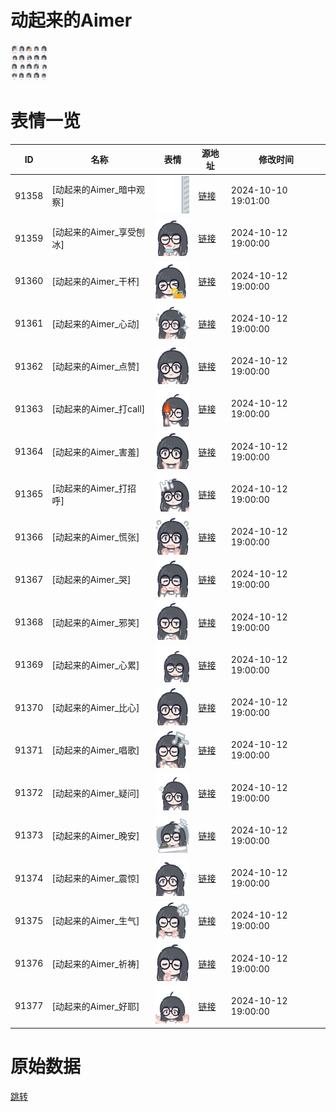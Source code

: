# 动起来的Aimer

<img src="./cover.png" height="60" alt="cover" />

# 表情一览

|ID|名称|表情|源地址|修改时间|
|----|----|----|----|----|
|91358|[动起来的Aimer_暗中观察]|<img src="./pic/091358_%5B动起来的Aimer_暗中观察%5D.gif" height="60" alt="暗中观察"/>|[链接](https://i0.hdslb.com/bfs/garb/557f316caed323c9cc31886ca0ad7763ea347741.gif)|2024-10-10 19:01:00|
|91359|[动起来的Aimer_享受刨冰]|<img src="./pic/091359_%5B动起来的Aimer_享受刨冰%5D.gif" height="60" alt="享受刨冰"/>|[链接](https://i0.hdslb.com/bfs/garb/01480241b802893d6ff0403608c1c3a70737e413.gif)|2024-10-12 19:00:00|
|91360|[动起来的Aimer_干杯]|<img src="./pic/091360_%5B动起来的Aimer_干杯%5D.gif" height="60" alt="干杯"/>|[链接](https://i0.hdslb.com/bfs/garb/816e2ad51f900e09c8fc03f7237c4e0cc7ef1db3.gif)|2024-10-12 19:00:00|
|91361|[动起来的Aimer_心动]|<img src="./pic/091361_%5B动起来的Aimer_心动%5D.gif" height="60" alt="心动"/>|[链接](https://i0.hdslb.com/bfs/garb/94d1b1d79f1f2173d61acd25962d0b41655736c3.gif)|2024-10-12 19:00:00|
|91362|[动起来的Aimer_点赞]|<img src="./pic/091362_%5B动起来的Aimer_点赞%5D.gif" height="60" alt="点赞"/>|[链接](https://i0.hdslb.com/bfs/garb/f0dca92600003966cea1c289aa254e917ea92ca3.gif)|2024-10-12 19:00:00|
|91363|[动起来的Aimer_打call]|<img src="./pic/091363_%5B动起来的Aimer_打call%5D.gif" height="60" alt="打call"/>|[链接](https://i0.hdslb.com/bfs/garb/19c891334c858dc509a226abe2ea40360d7b772a.gif)|2024-10-12 19:00:00|
|91364|[动起来的Aimer_害羞]|<img src="./pic/091364_%5B动起来的Aimer_害羞%5D.gif" height="60" alt="害羞"/>|[链接](https://i0.hdslb.com/bfs/garb/c6a23a64aa4120858c407022df28c0220c88f09e.gif)|2024-10-12 19:00:00|
|91365|[动起来的Aimer_打招呼]|<img src="./pic/091365_%5B动起来的Aimer_打招呼%5D.gif" height="60" alt="打招呼"/>|[链接](https://i0.hdslb.com/bfs/garb/5efdbaa93daa6819f1c88be9df8ab492f8546a65.gif)|2024-10-12 19:00:00|
|91366|[动起来的Aimer_慌张]|<img src="./pic/091366_%5B动起来的Aimer_慌张%5D.gif" height="60" alt="慌张"/>|[链接](https://i0.hdslb.com/bfs/garb/55c1f3fbd27ba54b5e3c79433eb98a0663dfa564.gif)|2024-10-12 19:00:00|
|91367|[动起来的Aimer_哭]|<img src="./pic/091367_%5B动起来的Aimer_哭%5D.gif" height="60" alt="哭"/>|[链接](https://i0.hdslb.com/bfs/garb/170726fea2ece68148ea39578d4b073da258c5a4.gif)|2024-10-12 19:00:00|
|91368|[动起来的Aimer_邪笑]|<img src="./pic/091368_%5B动起来的Aimer_邪笑%5D.gif" height="60" alt="邪笑"/>|[链接](https://i0.hdslb.com/bfs/garb/579da492ff447f535a79c8b238ec68bb9bdb228c.gif)|2024-10-12 19:00:00|
|91369|[动起来的Aimer_心累]|<img src="./pic/091369_%5B动起来的Aimer_心累%5D.gif" height="60" alt="心累"/>|[链接](https://i0.hdslb.com/bfs/garb/6f5bf9efa555a73e10038084c6d65c4546a11962.gif)|2024-10-12 19:00:00|
|91370|[动起来的Aimer_比心]|<img src="./pic/091370_%5B动起来的Aimer_比心%5D.gif" height="60" alt="比心"/>|[链接](https://i0.hdslb.com/bfs/garb/ad1a4e52253e14372d799e61a3a56b2a2b048876.gif)|2024-10-12 19:00:00|
|91371|[动起来的Aimer_唱歌]|<img src="./pic/091371_%5B动起来的Aimer_唱歌%5D.gif" height="60" alt="唱歌"/>|[链接](https://i0.hdslb.com/bfs/garb/a9fa8a716edd9706faa71304a7a4afb929e0b84f.gif)|2024-10-12 19:00:00|
|91372|[动起来的Aimer_疑问]|<img src="./pic/091372_%5B动起来的Aimer_疑问%5D.gif" height="60" alt="疑问"/>|[链接](https://i0.hdslb.com/bfs/garb/0683badf2f1cc7efa18c7c396f562175bb330936.gif)|2024-10-12 19:00:00|
|91373|[动起来的Aimer_晚安]|<img src="./pic/091373_%5B动起来的Aimer_晚安%5D.gif" height="60" alt="晚安"/>|[链接](https://i0.hdslb.com/bfs/garb/ec1bdcb54cb7acadf5ea574c8b1edd46ec332b4c.gif)|2024-10-12 19:00:00|
|91374|[动起来的Aimer_震惊]|<img src="./pic/091374_%5B动起来的Aimer_震惊%5D.gif" height="60" alt="震惊"/>|[链接](https://i0.hdslb.com/bfs/garb/49ff76b2cade4840148b329ac098189fcaee423a.gif)|2024-10-12 19:00:00|
|91375|[动起来的Aimer_生气]|<img src="./pic/091375_%5B动起来的Aimer_生气%5D.gif" height="60" alt="生气"/>|[链接](https://i0.hdslb.com/bfs/garb/302038e8d40e33d5dbb3d2d12202cee0cc2557c5.gif)|2024-10-12 19:00:00|
|91376|[动起来的Aimer_祈祷]|<img src="./pic/091376_%5B动起来的Aimer_祈祷%5D.gif" height="60" alt="祈祷"/>|[链接](https://i0.hdslb.com/bfs/garb/62ad64a6ff9c64899aed20dc6bb9110b891b2348.gif)|2024-10-12 19:00:00|
|91377|[动起来的Aimer_好耶]|<img src="./pic/091377_%5B动起来的Aimer_好耶%5D.gif" height="60" alt="好耶"/>|[链接](https://i0.hdslb.com/bfs/garb/ef63fc80ee9241addb18cec354b362de17bb25ca.gif)|2024-10-12 19:00:00|

# 原始数据

[跳转](./raw.json)

